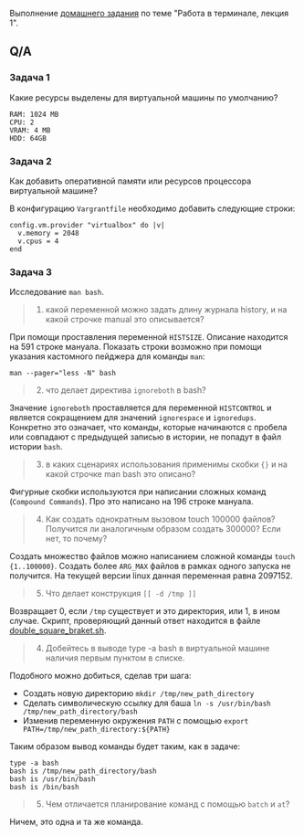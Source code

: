 Выполнение [домашнего задания](https://github.com/netology-code/sysadm-homeworks/blob/devsys10/03-sysadmin-01-terminal/README.md)
по теме "Работа в терминале, лекция 1".

## Q/A

### Задача 1

Какие ресурсы выделены для виртуальной машины по умолчанию?

```
RAM: 1024 MB
CPU: 2
VRAM: 4 MB
HDD: 64GB
```

### Задача 2

Как добавить оперативной памяти или ресурсов процессора виртуальной машине?

В конфигурацию `Vargrantfile` необходимо добавить следующие строки:

```
config.vm.provider "virtualbox" do |v|
  v.memory = 2048
  v.cpus = 4
end
```

### Задача 3

Исследование `man bash`.

> 1. какой переменной можно задать длину журнала history, и на какой строчке manual это описывается?

При помощи проставления переменной `HISTSIZE`. Описание находится на 591 строке мануала. 
Показать строки возможно при помощи указания кастомного пейджера для команды `man`:
```shell
man --pager="less -N" bash
```

> 2. что делает директива `ignoreboth` в bash?
   
Значение `ignoreboth` проставляется для переменной `HISTCONTROL` и является сокращением для значений `ignorespace` и `ignoredups`.
Конкретно это означает, что команды, которые начинаются с пробела или совпадают с предыдущей записью в истории, не попадут в файл истории `bash`.

> 3. в каких сценариях использования применимы скобки `{}` и на какой строчке man bash это описано?

Фигурные скобки используются при написании сложных команд (`Compound Commands`). Про это написано на 196 строке мануала.

> 4. Как создать однократным вызовом touch 100000 файлов? Получится ли аналогичным образом создать 300000? Если нет, то почему?

Создать множество файлов можно написанием сложной команды `touch {1..100000}`. Создать более `ARG_MAX` файлов в рамках одного запуска не получится.
На текущей версии linux данная переменная равна 2097152.

> 5. Что делает конструкция `[[ -d /tmp ]]`

Возвращает 0, если `/tmp` существует и это директория, или 1, в ином случае. 
Скрипт, проверяющий данный ответ находится в файле [double_square_braket.sh](double_square_braket.sh).

> 4. Добейтесь в выводе type -a bash в виртуальной машине наличия первым пунктом в списке.
    
Подобного можно добиться, сделав три шага:
* Создать новую директорию `mkdir /tmp/new_path_directory`
* Сделать символическую ссылку для баша `ln -s /usr/bin/bash /tmp/new_path_directory/bash`
* Изменив переменную окружения `PATH` с помощью `export PATH=/tmp/new_path_directory:${PATH}`

Таким образом вывод команды будет таким, как в задаче:
```shell
type -a bash
bash is /tmp/new_path_directory/bash
bash is /usr/bin/bash
bash is /bin/bash
```
> 5. Чем отличается планирование команд с помощью `batch` и `at`?
    
Ничем, это одна и та же команда.
    